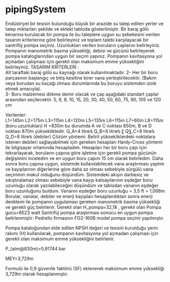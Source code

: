 # pipingSystem

Endüstriyel bir tesisin bulunduğu büyük bir arazide su talep edilen yerler ve talep miktarları şekilde ve ekteki tabloda gösterilmiştir. Bir baraj gölü kenarına kurulacak bir pompa ile bu taleplere uygun su şebekesini verilen tasarım kriterlerine göre belirleyiniz ve toplam talebi karşılayacak bir santrifüj pompa seçiniz. Uzunlukları verilen boruların çaplarını belirleyiniz. Pompanın manometrik basma yüksekliği, debisi ve gücünü belirleyerek pompa kataloglarından uygun bir seçim yapınız. Pompanın kavitasyona yol açmadan çalışması için gerekli olan maksimum emme yüksekliğini belirleyiniz. 
TASARIM KRİTERLERİ :  
	Alt taraftaki baraj gölü su kaynağı olarak kullanılmaktadır. 
	2- Her bir boru parçasının başlangıç ve bitiş kesitine birer vana yerleştirilecektir. (Bakım veya borudan su kaçağı olması durumlarında bu boruyu sistemden izole etmek amacıyla).  
	3- Boru malzemesi dökme demir olacak ve çap aşağıdaki standart çaplar arasından seçilecektir.  5, 6, 8, 10, 15, 20, 30, 40, 50, 60, 75, 90, 105 ve 120 cm 

Verilenler:  
 L1=145m   L2=175m   L3=115m   L4=120m   L5=135m   L6=115m   L7=60m   L8=115m   (boru uzunlukları) 
 H =830m  bu durumda A ve C noktası 850m, B ve D noktası 870m yüksekliktedir. 
Q_A=4  litre⁄s  Q_B=8  litre⁄s  〖  Q〗_C=8  litre⁄s       Q_D=8  litre⁄s     (debiler)
Çözüm yöntemi:
Belirli yüksekliklerdeki noktalara istenen debileri sağlayabilmek için gereken hesapları Hardy-Cross yöntemi ile bilgisayar ortamında hesapladım. Hesapları her bir boru çapı için tekrarlayarak, boruların çapına göre işletme için gerekli pompa gücünün değişimini inceledim ve en uygun boru çapını 15 cm olarak belirledim. 
Daha sonra boru çapına uygun, sistemde kullanılabilecek vana araştırması yaptım ve kayıplarının diğerlerine göre daha az olması sebebiyle sürgülü vana seçiminin makul olduğunu düşündüm. Sistemdeki akışın darbesiz ve sıkıştıralamaz olması sebebiyle vana kayıp katsayılarının eşdeğer boru uzunluğu olarak yazılabileceğini düşündüm ve tablodan vananın eşdeğer boru uzunluğunu buldum. Vananın eşdeğer boru uzunluğu = 3,5 ft = 1,068m
Borular, vanalar, debiler ve enerji kayıpları hesaplandıktan sonra enerji denklemi ile pompanın uygulaması gereken manometrik basma yüksekliği ve gerekli güç belirlenir.
Gerekli olan    H_pompa=32,18  , gerekli olan    Pompa gucu=8523 watt 
Santrifüj pompa araştırması sonucu en uygun pompa belirlenmiştir:
Pedrello firmasnın FG2-160B model pompa seçimi yapılmıştır. 








Pompa kataloğundan elde edilen NPSH değeri ve tesisin kurulduğu yerin rakımı (H) kullanılarak, pompanın kavitasyona yol açmadan çalışması için gerekli olan maksimum emme yüksekliğini belirlenir.

P_(atm@830m)=0,91744 bar


MEY=3,729m

Formulü ile 0,9 güvenlik faktörü (SF) eklenerek maksimum emme yüksekliği  3,729m olarak hesaplanmıştır. 
